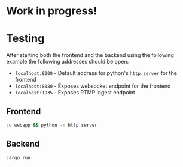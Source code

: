 # Work in progress!

# Testing

After starting both the frontend and the backend using the following example the following addresses should be open:

* `localhost:8000` - Default address for python's `http.server` for the frontend
* `localhost:8080` - Exposes websocket endpoint for the frontend
* `localhost:1935` - Exposes RTMP ingest endpoint

## Frontend
```sh
cd webapp && python -m http.server
```

## Backend
```sh
cargo run
```

